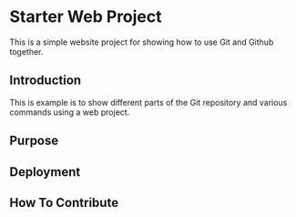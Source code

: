 # Starter Web Project

This is a simple website project for showing
how to use Git and Github together.

## Introduction

This is example is to show different parts
of the Git repository and various commands
using a web project.

## Purpose

## Deployment

## How To Contribute
